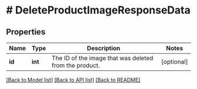 # # DeleteProductImageResponseData

## Properties

Name | Type | Description | Notes
------------ | ------------- | ------------- | -------------
**id** | **int** | The ID of the image that was deleted from the product. | [optional]

[[Back to Model list]](../README.md#documentation-for-models) [[Back to API list]](../README.md#documentation-for-api-endpoints) [[Back to README]](../README.md)
